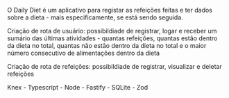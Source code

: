 O Daily Diet é um aplicativo para registar as refeições feitas e ter dados sobre a dieta - mais especificamente, se está sendo seguida. 



Criação de rota de usuário: possibildiade de registrar, logar e receber um sumário das últimas atividades - quantas refeições, quantas estão dentro da dieta no total, quantas não estão dentro da dieta no total e o maior número consecutivo de alimentações dentro da dieta

Criação de rota de refeições: possibildiade de registrar, visualizar e deletar refeições 



Knex - Typescript - Node - Fastify - SQLite - Zod 
